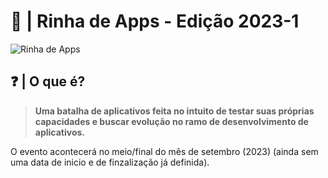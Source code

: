 # 📱 | Rinha de Apps - Edição 2023-1
![Rinha de Apps](https://github.com/Furyforev3r/Rinha-de-Apps/assets/88341564/cfe42d0d-21c2-47ae-9e0f-2c13d061dccb)
## ❓ | O que é?
> **Uma batalha de aplicativos feita no intuito de testar suas próprias capacidades e buscar evolução no ramo de desenvolvimento de aplicativos.**

O evento acontecerá no meio/final do mês de setembro (2023) (ainda sem uma data de inicio e de finzalização já definida).
